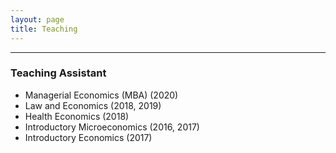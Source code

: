 ```yaml
---
layout: page
title: Teaching
---
```


<hr>

### Teaching Assistant

* Managerial Economics (MBA) (2020)
* Law and Economics (2018, 2019)
* Health Economics (2018)
* Introductory Microeconomics (2016, 2017)
* Introductory Economics (2017)
